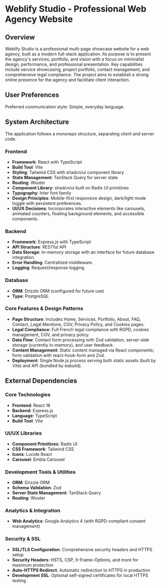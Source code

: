 # Weblify Studio - Professional Web Agency Website

## Overview
Weblify Studio is a professional multi-page showcase website for a web agency, built as a modern full-stack application. Its purpose is to present the agency's services, portfolio, and vision with a focus on minimalist design, performance, and professional presentation. Key capabilities include service showcasing, project portfolio, contact management, and comprehensive legal compliance. The project aims to establish a strong online presence for the agency and facilitate client interaction.

## User Preferences
Preferred communication style: Simple, everyday language.

## System Architecture
The application follows a monorepo structure, separating client and server code.

### Frontend
- **Framework**: React with TypeScript
- **Build Tool**: Vite
- **Styling**: Tailwind CSS with shadcn/ui component library
- **State Management**: TanStack Query for server state
- **Routing**: Wouter
- **Component Library**: shadcn/ui built on Radix UI primitives
- **Typography**: Inter font family
- **Design Principles**: Mobile-first responsive design, dark/light mode toggle with persistent preferences.
- **UI/UX Decisions**: Incorporates interactive elements like carousels, animated counters, floating background elements, and accessible components.

### Backend
- **Framework**: Express.js with TypeScript
- **API Structure**: RESTful API
- **Data Storage**: In-memory storage with an interface for future database integration.
- **Error Handling**: Centralized middleware.
- **Logging**: Request/response logging.

### Database
- **ORM**: Drizzle ORM (configured for future use)
- **Type**: PostgreSQL

### Core Features & Design Patterns
- **Page Structure**: Includes Home, Services, Portfolio, About, FAQ, Contact, Legal Mentions, CGV, Privacy Policy, and Cookies pages.
- **Legal Compliance**: Full French legal compliance with RGPD, cookies management, CGV, and privacy policy.
- **Data Flow**: Contact form processing with Zod validation, server-side storage (currently in-memory), and user feedback.
- **Content Management**: Static content managed via React components; form validation with react-hook-form and Zod.
- **Deployment**: Single Node.js process serving both static assets (built by Vite) and API (bundled by esbuild).

## External Dependencies

### Core Technologies
- **Frontend**: React 18
- **Backend**: Express.js
- **Language**: TypeScript
- **Build Tool**: Vite

### UI/UX Libraries
- **Component Primitives**: Radix UI
- **CSS Framework**: Tailwind CSS
- **Icons**: Lucide React
- **Carousel**: Embla Carousel

### Development Tools & Utilities
- **ORM**: Drizzle ORM
- **Schema Validation**: Zod
- **Server State Management**: TanStack Query
- **Routing**: Wouter

### Analytics & Integration
- **Web Analytics**: Google Analytics 4 (with RGPD-compliant consent management)

### Security & SSL
- **SSL/TLS Configuration**: Comprehensive security headers and HTTPS setup
- **Security Headers**: HSTS, CSP, X-Frame-Options, and more for maximum protection
- **Auto-HTTPS Redirect**: Automatic redirection to HTTPS in production
- **Development SSL**: Optional self-signed certificates for local HTTPS testing